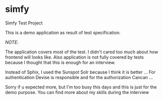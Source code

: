 simfy
=====

Simfy Test Project

This is a demo application as result of test specification.

*NOTE*:

The application covers most of the test. I didn't cared too much about how frontend  will looks like. Also
application is not fully covered by tests because I thought that this is enough for an interview.

Instead of Sphix, I used the Sunspot Solr because I think it is better ...
For authentication Devise is responsible and for the authorization  Cancan ...

Sorry if u expected more, but I'm too busy this days and this is just for the demo purpose.
You can find more about my skills during the interview